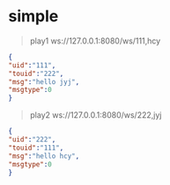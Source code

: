 # simple



> play1 ws://127.0.0.1:8080/ws/111,hcy
```json
{
"uid":"111",
"touid":"222",
"msg":"hello jyj",
"msgtype":0
}
```

> play2 ws://127.0.0.1:8080/ws/222,jyj
```json
{
"uid":"222",
"touid":"111",
"msg":"hello hcy",
"msgtype":0
}
```